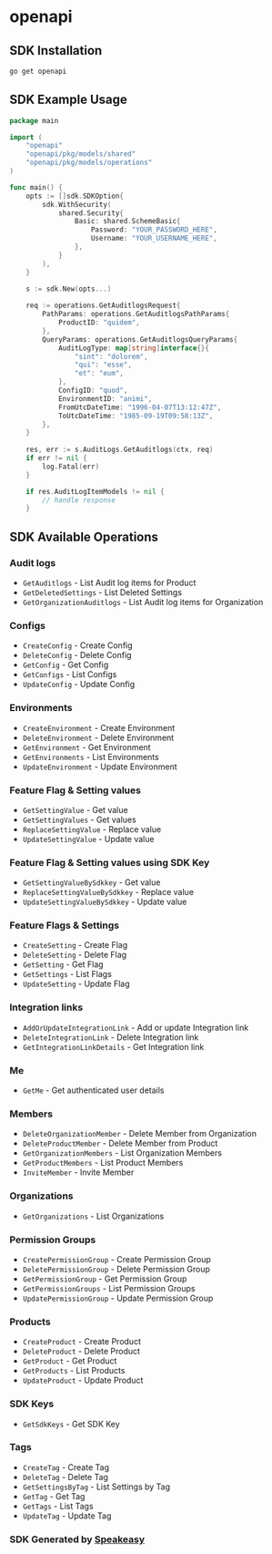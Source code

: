 # openapi

<!-- Start SDK Installation -->
## SDK Installation

```bash
go get openapi
```
<!-- End SDK Installation -->

## SDK Example Usage
<!-- Start SDK Example Usage -->
```go
package main

import (
    "openapi"
    "openapi/pkg/models/shared"
    "openapi/pkg/models/operations"
)

func main() {
    opts := []sdk.SDKOption{
        sdk.WithSecurity(
            shared.Security{
                Basic: shared.SchemeBasic{
                    Password: "YOUR_PASSWORD_HERE",
                    Username: "YOUR_USERNAME_HERE",
                },
            }
        ),
    }

    s := sdk.New(opts...)
    
    req := operations.GetAuditlogsRequest{
        PathParams: operations.GetAuditlogsPathParams{
            ProductID: "quidem",
        },
        QueryParams: operations.GetAuditlogsQueryParams{
            AuditLogType: map[string]interface{}{
                "sint": "dolorem",
                "qui": "esse",
                "et": "eum",
            },
            ConfigID: "quod",
            EnvironmentID: "animi",
            FromUtcDateTime: "1996-04-07T13:12:47Z",
            ToUtcDateTime: "1985-09-19T09:58:13Z",
        },
    }
    
    res, err := s.AuditLogs.GetAuditlogs(ctx, req)
    if err != nil {
        log.Fatal(err)
    }

    if res.AuditLogItemModels != nil {
        // handle response
    }
```
<!-- End SDK Example Usage -->

<!-- Start SDK Available Operations -->
## SDK Available Operations

### Audit logs

* `GetAuditlogs` - List Audit log items for Product
* `GetDeletedSettings` - List Deleted Settings
* `GetOrganizationAuditlogs` - List Audit log items for Organization

### Configs

* `CreateConfig` - Create Config
* `DeleteConfig` - Delete Config
* `GetConfig` - Get Config
* `GetConfigs` - List Configs
* `UpdateConfig` - Update Config

### Environments

* `CreateEnvironment` - Create Environment
* `DeleteEnvironment` - Delete Environment
* `GetEnvironment` - Get Environment
* `GetEnvironments` - List Environments
* `UpdateEnvironment` - Update Environment

### Feature Flag & Setting values

* `GetSettingValue` - Get value
* `GetSettingValues` - Get values
* `ReplaceSettingValue` - Replace value
* `UpdateSettingValue` - Update value

### Feature Flag & Setting values using SDK Key

* `GetSettingValueBySdkkey` - Get value
* `ReplaceSettingValueBySdkkey` - Replace value
* `UpdateSettingValueBySdkkey` - Update value

### Feature Flags & Settings

* `CreateSetting` - Create Flag
* `DeleteSetting` - Delete Flag
* `GetSetting` - Get Flag
* `GetSettings` - List Flags
* `UpdateSetting` - Update Flag

### Integration links

* `AddOrUpdateIntegrationLink` - Add or update Integration link
* `DeleteIntegrationLink` - Delete Integration link
* `GetIntegrationLinkDetails` - Get Integration link

### Me

* `GetMe` - Get authenticated user details

### Members

* `DeleteOrganizationMember` - Delete Member from Organization
* `DeleteProductMember` - Delete Member from Product
* `GetOrganizationMembers` - List Organization Members
* `GetProductMembers` - List Product Members
* `InviteMember` - Invite Member

### Organizations

* `GetOrganizations` - List Organizations

### Permission Groups

* `CreatePermissionGroup` - Create Permission Group
* `DeletePermissionGroup` - Delete Permission Group
* `GetPermissionGroup` - Get Permission Group
* `GetPermissionGroups` - List Permission Groups
* `UpdatePermissionGroup` - Update Permission Group

### Products

* `CreateProduct` - Create Product
* `DeleteProduct` - Delete Product
* `GetProduct` - Get Product
* `GetProducts` - List Products
* `UpdateProduct` - Update Product

### SDK Keys

* `GetSdkKeys` - Get SDK Key

### Tags

* `CreateTag` - Create Tag
* `DeleteTag` - Delete Tag
* `GetSettingsByTag` - List Settings by Tag
* `GetTag` - Get Tag
* `GetTags` - List Tags
* `UpdateTag` - Update Tag

<!-- End SDK Available Operations -->

### SDK Generated by [Speakeasy](https://docs.speakeasyapi.dev/docs/using-speakeasy/client-sdks)
